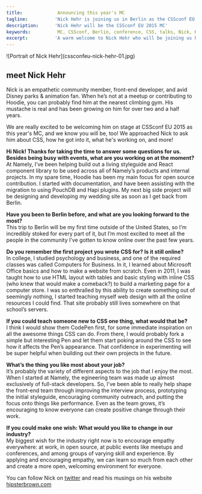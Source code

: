 ```yaml
---
title:             Announcing this year's MC 
tagline:          'Nick Hehr is joining us in Berlin as the CSSconf EU MC'
description:      'Nick Hehr will be the CSSconf EU 2015 MC'
keywords:          MC, CSSconf, Berlin, conference, CSS, talks, Nick, Hehr
excerpt:          'A warm welcome to Nick Hehr who will be joining us here in Berlin this September as the CSSconf EU MC!'
---
```


<div class="blog-img blog-img--center">
  ![Portrait of Nick Hehr](cssconfeu-nick-hehr-01.jpg)
</div>

## meet Nick Hehr

Nick is an empathetic community member, front-end developer, and avid Disney parks & animation fan. When he’s not at a meetup or contributing to Hoodie, you can probably find him at the nearest climbing gym. His mustache is real and has been growing on him for over two and a half years. 

We are really excited to be welcoming him on stage at CSSconf EU 2015 as this year's MC, and we know you will be, too! We approached Nick to ask him about CSS, how he got into it, what he's working on, and more!

**Hi Nick! Thanks for taking the time to answer some questions for us. Besides being busy with events, what are you working on at the moment?**  
At Namely, I’ve been helping build out a living styleguide and React component library to be used across all of Namely’s products and internal projects. In my spare time, Hoodie has been my main focus for open source contribution. I started with documentation, and have been assisting with the migration to using PouchDB and Hapi plugins. My next big side project will be designing and developing my wedding site as soon as I get back from Berlin. 

**Have you been to Berlin before, and what are you looking forward to the most?**   
This trip to Berlin will be my first time outside of the United States, so I’m incredibly stoked for every part of it, but I’m most excited to meet all the people in the community I’ve gotten to know online over the past few years. 

**Do you remember the first project you wrote CSS for? Is it still online?**  
In college, I studied psychology and business, and one of the required classes was called Computers for Business. In it, I learned about Microsoft Office basics and how to make a website from scratch. Even in 2011, I was taught how to use HTML layout with tables and basic styling with inline CSS (who knew that would make a comeback?) to build a marketing page for a computer store. I was so enthralled by this ability to create something out of seemingly nothing, I started teaching myself web design with all the online resources I could find. That site probably still lives somewhere on that school’s servers. 

**If you could teach someone new to CSS one thing, what would that be?**  
I think I would show them CodePen first, for some immediate inspiration on all the awesome things CSS can do. From there, I would probably fork a simple but interesting Pen and let them start poking around the CSS to see how it affects the Pen’s appearance. That confidence in experimenting will be super helpful when building out their own projects in the future.

**What’s the thing you like most about your job?**  
It’s probably the variety of different aspects to the job that I enjoy the most. When I started at Namely, the egineering team was made up almost exclusively of full-stack developers. So, I’ve been able to really help shape the front-end team through improving the interview process, prototyping the initial styleguide, encouraging community outreach, and putting the focus onto things like performance. Even as the team grows, it’s encouraging to know everyone can create positive change through their work.

**If you could make one wish: What would you like to change in our industry?**  
My biggest wish for the industry right now is to encourage empathy everywhere: at work, in open source, at public events like meetups and conferences, and among groups of varying skill and experience. By applying and encouraging empathy, we can learn so much from each other and create a more open, welcoming environment for everyone.

You can follow Nick on [twitter](https://twitter.com/hipsterbrown) and read his musings on his website [hipsterbrown.com](http://hipsterbrown.com/)
